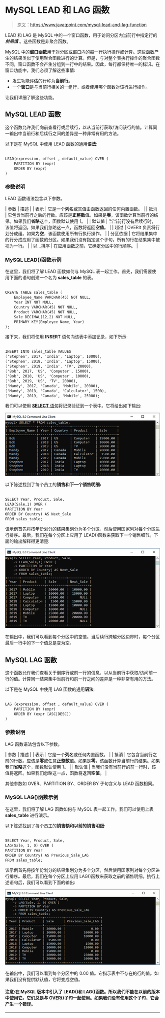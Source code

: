 # MySQL LEAD 和 LAG 函数

> 原文：<https://www.javatpoint.com/mysql-lead-and-lag-function>

LEAD 和 LAG 是 MySQL 中的一个窗口函数，用于访问分区内当前行中指定行的 ***前后值*** 。这些函数是非聚合函数。

[MySQL](https://www.javatpoint.com/mysql-tutorial) 中的**窗口函数**用于对分区或窗口内的每一行执行操作或计算。这些函数产生的结果类似于使用聚合函数进行的计算。但是，与对整个表执行操作的聚合函数不同，窗口函数不会产生分组到一行中的结果。因此，每行都保持唯一的标识。在窗口功能中，我们必须了解这些事情:

*   发生功能评估的行称为**当前行**。
*   一个**窗口**是与当前行相关的一组行，或者使用哪个函数对该行进行操作。

让我们详细了解这些功能。

## MySQL LEAD 函数

这个函数允许我们向前查看行或后续行，以从当前行获取/访问该行的值。计算同一输出中当前行和后续行之间的差异是一种非常有用的方法。

以下是在 MySQL 中使用 LEAD 函数的通用**语法**:

```

LEAD(expression, offset , default_value) OVER (
    PARTITION BY (expr)
    ORDER BY (expr)
)

```

### 参数说明

LEAD 函数语法包含以下参数。

| 参数 | 描述 |
| 表示 | 它是一个**列名**或其值由函数返回的任何内置函数。 |
| 抵消 | 它包含当前行之后的行数。应该是**正整数**值。如果是**零**，该函数计算当前行的结果。如果我们**省略**这个，函数默认使用 1。 |
| 默认值 | 当当前行没有后续行时，该值将返回。如果我们忽略这一点，函数将返回**空值**。 |
| 超过 | OVERIt 负责将行划分成组。如果**为空**，该函数使用所有行执行操作。 |
| 分区依据 | 它将结果集中的行分成应用了函数的分区。如果我们没有指定这个子句，所有的行在结果集中被视为一行。 |
| 以...排序 | 在应用函数之前，它确定分区中的行顺序。 |

### MySQL LEAD()函数示例

在这里，我们将了解 LEAD 函数如何与 MySQL 表一起工作。首先，我们需要使用下面的语句创建一个名为 **sales_table** 的表。

```

CREATE TABLE sales_table (
	Employee_Name VARCHAR(45) NOT NULL,
	Year INT NOT NULL,
	Country VARCHAR(45) NOT NULL,
	Product VARCHAR(45) NOT NULL,
	Sale DECIMAL(12,2) NOT NULL,
	PRIMARY KEY(Employee_Name, Year)  
);

```

接下来，我们将使用 **INSERT** 语句向该表中添加记录，如下所示:

```

INSERT INTO sales_table VALUES
('Stephen', 2017, 'India', 'Laptop', 10000),  
('Stephen', 2018, 'India', 'Laptop', 15000),  
('Stephen', 2019, 'India', 'TV', 20000),  
('Bob', 2017, 'US', 'Computer', 15000),  
('Bob', 2018, 'US', 'Computer', 10000),  
('Bob', 2019, 'US', 'TV', 20000),  
('Mandy', 2017, 'Canada', 'Mobile', 20000),  
('Mandy', 2018, 'Canada', 'Calculator', 1500),  
('Mandy', 2019, 'Canada', 'Mobile', 25000);

```

我们可以使用 [**SELECT** 语句](https://www.javatpoint.com/mysql-select)将记录验证到一个表中。它将给出如下输出:

![MySQL LEAD and LAG Function](img/33df443617b67f25d0eceee042c78284.png)

以下陈述找到了每个员工的**销售和下一个销售明细:**

```

SELECT Year, Product, Sale,   
LEAD(Sale,1) OVER (
PARTITION BY Year
ORDER BY Country) AS Next_Sale  
FROM sales_table;

```

该示例首先将按年份划分的结果集划分为多个分区，然后使用国家列对每个分区进行排序。最后，我们在每个分区上应用了 LEAD()函数来获取下一个销售细节。下面的输出解释得更清楚:

![MySQL LEAD and LAG Function](img/7c4d2d11a4d38efcfa130586612db409.png)

在输出中，我们可以看到每个分区中的空值。当后续行跨越分区边界时，每个分区最后一行中的下一个值总是变为空。

## MySQL LAG 函数

这个函数允许我们查看关于倒序行或前一行的信息，以从当前行中获取/访问前一行的值。计算同一结果集中当前行和前一行之间的差异是一种非常有用的方法。

以下是在 MySQL 中使用 LAG 函数的通用**语法**:

```

LAG (expression, offset , default_value) OVER (
    PARTITION BY (expr)
    ORDER BY (expr [ASC|DESC])
)

```

### 参数说明

LAG 函数语法包含以下参数。

| 参数 | 描述 |
| 表示 | 它是一个**列名**或任何内置函数。 |
| 抵消 | 它包含当前行之前的行数。应该是**零**或任意**正整数**值。如果是**零**，该函数计算当前行的结果。如果我们**省略**这个，函数默认使用 1。 |
| 默认值 | 当我们没有当前行的前一行时，该值将返回。如果我们忽略这一点，函数将返回**空值**。 |

其他参数如 OVER、PARTITION BY、ORDER BY 子句含义与 LEAD 函数相同。

### MySQL LAG()函数示例

在这里，我们将了解 LAG 函数如何与 MySQL 表一起工作。我们可以使用上表 **sales_table** 进行演示。

以下陈述找到了每个员工的**销售额和以前的销售明细:**

```

SELECT Year, Product, Sale,   
LAG(Sale, 1, 0) OVER (
PARTITION BY Year
ORDER BY Country) AS Previous_Sale_LAG
FROM sales_table;

```

该示例首先将按年份划分的结果集划分为多个分区，然后使用国家列对每个分区进行排序。最后，我们在每个分区上应用 LAG()函数来获取之前的销售明细。执行上述语句后，我们可以看到下面的输出:

![MySQL LEAD and LAG Function](img/b03b3f2d06dda9e2ad0e394558fd7bbf.png)

在输出中，我们可以看到每个分区中的 0.00 值。它指示表中不存在的行的值。如果我们没有提供默认值，它将变成空值。

#### 注意:在 MySQL 版本中引入了 LEAD()和 LAG()函数。所以我们不能在以前的版本中使用它。它们总是与 OVER()子句一起使用。如果我们没有使用这个子句，它会产生一个错误。

* * *